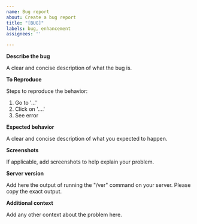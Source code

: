 ```yaml
---
name: Bug report
about: Create a bug report
title: "[BUG]"
labels: bug, enhancement
assignees: ''

---
```


**Describe the bug**

A clear and concise description of what the bug is.

**To Reproduce**

Steps to reproduce the behavior:
1. Go to '...'
2. Click on '....'
3. See error

**Expected behavior**

A clear and concise description of what you expected to happen.

**Screenshots**

If applicable, add screenshots to help explain your problem.

**Server version**

Add here the output of running the "/ver" command on your server. Please copy the exact output.

**Additional context**

Add any other context about the problem here.
